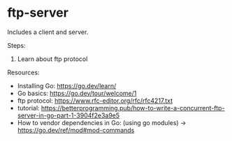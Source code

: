 # ftp-server

Includes a client and server.

Steps:
1. Learn about ftp protocol

Resources:
- Installing Go: https://go.dev/learn/
- Go basics: https://go.dev/tour/welcome/1
- ftp protocol: https://www.rfc-editor.org/rfc/rfc4217.txt
- tutorial: https://betterprogramming.pub/how-to-write-a-concurrent-ftp-server-in-go-part-1-3904f2e3a9e5
- How to vendor dependencies in Go: (using go modules) -> https://go.dev/ref/mod#mod-commands
